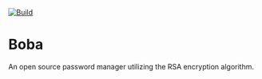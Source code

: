 [![Build](https://github.com/an-prata/Boba/actions/workflows/dotnet.yml/badge.svg)](https://github.com/an-prata/Boba/actions/workflows/dotnet.yml)
# Boba
An open source password manager utilizing the RSA encryption algorithm.
